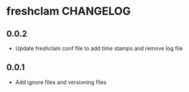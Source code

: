 freshclam CHANGELOG
===================

0.0.2
-----

* Update freshclam conf file to add time stamps and remove log file

0.0.1
-----

* Add ignore files and versioning files
